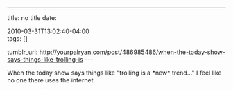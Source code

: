 ---
title: no title
date:

 2010-03-31T13:02:40-04:00  
tags:  []

tumblr_url:
http://yourpalryan.com/post/486985486/when-the-today-show-says-things-like-trolling-is
\-\--

When the today show says things like "trolling is a \*new\* trend..." I
feel like no one there uses the internet.
